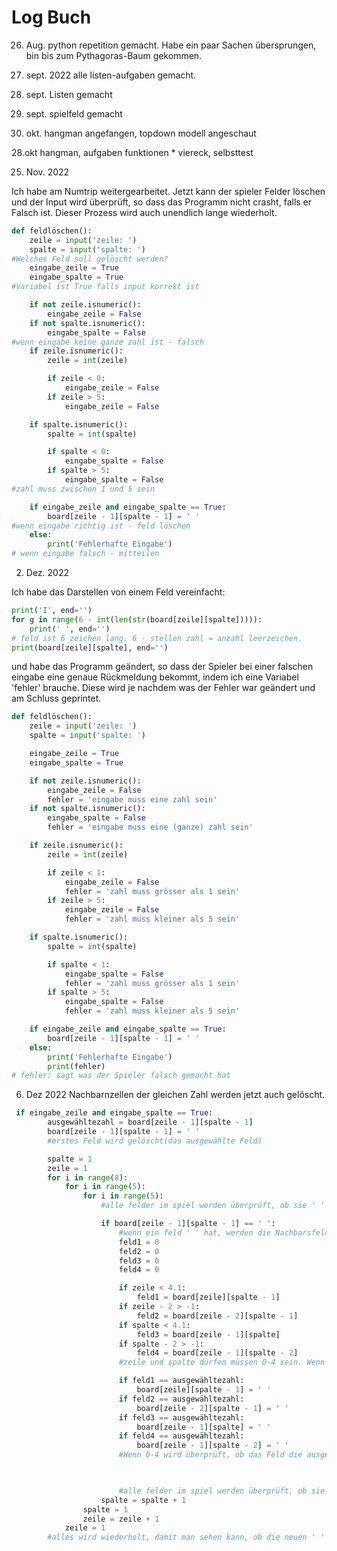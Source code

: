 # Log Buch


26. Aug. 
python repetition gemacht. Habe ein paar Sachen übersprungen, bin bis zum Pythagoras-Baum gekommen.


2. sept. 2022
alle listen-aufgaben gemacht. 


8. sept.
Listen gemacht


16. sept.
spielfeld gemacht

21. okt.
hangman angefangen, topdown modell angeschaut

28.okt 
hangman, aufgaben funktionen * viereck, selbsttest

25. Nov. 2022

Ich habe am Numtrip weitergearbeitet. Jetzt kann der spieler Felder löschen und der Input wird überprüft, so dass das Programm nicht crasht, falls er Falsch ist. Dieser Prozess wird auch unendlich lange wiederholt.

```py
def feldlöschen():
    zeile = input('zeile: ')
    spalte = input('spalte: ')
#Welches Feld soll gelöscht werden?
    eingabe_zeile = True
    eingabe_spalte = True
#Variabel ist True falls input korrekt ist

    if not zeile.isnumeric():
        eingabe_zeile = False
    if not spalte.isnumeric():
        eingabe_spalte = False
#wenn eingabe keine ganze zahl ist - falsch
    if zeile.isnumeric():
        zeile = int(zeile)

        if zeile < 0:
            eingabe_zeile = False
        if zeile > 5:
            eingabe_zeile = False

    if spalte.isnumeric():
        spalte = int(spalte)

        if spalte < 0:
            eingabe_spalte = False
        if spalte > 5:
            eingabe_spalte = False
#zahl muss zwischen 1 und 5 sein

    if eingabe_zeile and eingabe_spalte == True:
        board[zeile - 1][spalte - 1] = ' '
#wenn eingabe richtig ist - feld löschen
    else:
        print('Fehlerhafte Eingabe')
# wenn eingabe falsch - mitteilen

```

2. Dez. 2022

Ich habe das Darstellen von einem Feld vereinfacht:

```py
print('I', end='')
for g in range(6 - int(len(str(board[zeile][spalte])))):
    print(' ', end='')
# feld ist 6 zeichen lang. 6 - stellen zahl = anzahl leerzeichen.
print(board[zeile][spalte], end='')
```
und habe das Programm geändert, so dass der Spieler bei einer falschen eingabe eine genaue Rückmeldung bekommt, indem ich eine Variabel 'fehler' brauche. Diese wird je nachdem was der Fehler war geändert und am Schluss geprintet.

```py
def feldlöschen():
    zeile = input('zeile: ')
    spalte = input('spalte: ')

    eingabe_zeile = True
    eingabe_spalte = True

    if not zeile.isnumeric():
        eingabe_zeile = False
        fehler = 'eingabe muss eine zahl sein'
    if not spalte.isnumeric():
        eingabe_spalte = False
        fehler = 'eingabe muss eine (ganze) zahl sein'

    if zeile.isnumeric():
        zeile = int(zeile)

        if zeile < 1:
            eingabe_zeile = False
            fehler = 'zahl muss grösser als 1 sein'
        if zeile > 5:
            eingabe_zeile = False
            fehler = 'zahl muss kleiner als 5 sein'

    if spalte.isnumeric():
        spalte = int(spalte)

        if spalte < 1:
            eingabe_spalte = False
            fehler = 'zahl muss grösser als 1 sein'
        if spalte > 5:
            eingabe_spalte = False
            fehler = 'zahl muss kleiner als 5 sein'

    if eingabe_zeile and eingabe_spalte == True:
        board[zeile - 1][spalte - 1] = ' '
    else:
        print('Fehlerhafte Eingabe')
        print(fehler)
# fehler: sagt was der Spieler falsch gemacht hat
```


6. Dez 2022
Nachbarnzellen der gleichen Zahl werden jetzt auch gelöscht.
```py
 if eingabe_zeile and eingabe_spalte == True:
        ausgewähltezahl = board[zeile - 1][spalte - 1]
        board[zeile - 1][spalte - 1] = ' '
        #erstes Feld wird gelöscht(das ausgewählte Feld)

        spalte = 1
        zeile = 1
        for i in range(8):
            for i in range(5):
                for i in range(5):
                    #alle felder im spiel werden überprüft, ob sie ' ' haben

                    if board[zeile - 1][spalte - 1] == ' ':
                        #wenn ein feld ' ' hat, werden die Nachbarsfelder überprüft, ob sie die ausgewählte Zahl haben.
                        feld1 = 0
                        feld2 = 0
                        feld3 = 0
                        feld4 = 0

                        if zeile < 4.1:
                            feld1 = board[zeile][spalte - 1]
                        if zeile - 2 > -1:
                            feld2 = board[zeile - 2][spalte - 1]
                        if spalte < 4.1:
                            feld3 = board[zeile - 1][spalte]
                        if spalte - 2 > -1:
                            feld4 = board[zeile - 1][spalte - 2]
                        #zeile und spalte dürfen müssen 0-4 sein. Wenn sie das nicht sind bleiben sie 0 (ein Feld kann nie 0 enthalten, es scheidet aus). 

                        if feld1 == ausgewähltezahl:
                            board[zeile][spalte - 1] = ' '
                        if feld2 == ausgewähltezahl:
                            board[zeile - 2][spalte - 1] = ' '
                        if feld3 == ausgewähltezahl:
                            board[zeile - 1][spalte] = ' '
                        if feld4 == ausgewähltezahl:
                            board[zeile - 1][spalte - 2] = ' '
                        #Wenn 0-4 wird überprüft, ob das Feld die ausgewählte Zahl enthält. Wenn ja: =' '
                        


                        #alle felder im spiel werden überprüft, ob sie ' ' haben (Koordinte wird immer um 1 geändert)
                    spalte = spalte + 1
                spalte = 1
                zeile = zeile + 1
            zeile = 1
        #alles wird wiederholt, damit man sehen kann, ob die neuen ' ' Felder eine Nachbarzelle mit der ausgewählten Zahl haben.
```